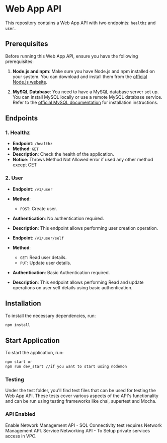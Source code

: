 # Web App API

This repository contains a Web App API with two endpoints: `healthz` and `user`.

## Prerequisites

Before running this Web App API, ensure you have the following prerequisites:

1. **Node.js and npm**: Make sure you have Node.js and npm installed on your system. You can download and install them from the [official Node.js website](https://nodejs.org/).

2. **MySQL Database**: You need to have a MySQL database server set up. You can install MySQL locally or use a remote MySQL database service. Refer to the [official MySQL documentation](https://dev.mysql.com/doc/) for installation instructions.

## Endpoints

### 1. Healthz

- **Endpoint**: `/healthz`
- **Method**: `GET`
- **Description**: Check the health of the application.
- **Notice**: Throws Method Not Allowed error if used any other method except GET

### 2. User

- **Endpoint**: `/v1/user`
- **Method**: 
  - `POST`: Create user.
- **Authentication**: No authentication required.
- **Description**: This endpoint allows performing user creation operation.

- **Endpoint**: `/v1/user/self`
- **Method**: 
  - `GET`: Read user details.
  - `PUT`: Update user details.
- **Authentication**: Basic Authentication required.
- **Description**: This endpoint allows performing Read and update operations on user self details using basic authentication.

## Installation

To install the necessary dependencies, run:

```bash
npm install
```

## Start Application

To start the application, run:

```bash
npm start or
npm run dev_start //if you want to start using nodemon
```

### Testing
Under the test folder, you'll find test files that can be used for testing the Web App API. These tests cover various aspects of the API's functionality and can be run using testing frameworks like chai, supertest and Mocha.

### API Enabled
Enable Network Management API - SQL Connectivity test requires Network Management API.
Service Networking API - To Setup private services access in VPC.